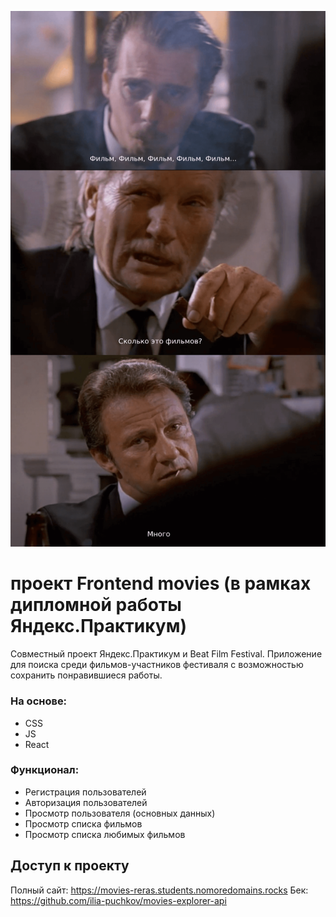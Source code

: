 ![logo](./src/images/movies.png)

# проект Frontend movies (в рамках дипломной работы Яндекс.Практикум)
Совместный проект Яндекс.Практикум и Beat Film Festival.
Приложение для поиска среди фильмов-участников фестиваля с возможностью сохранить понравившиеся работы.

### На основе:
* CSS
* JS
* React

### Функционал:
* Регистрация пользователей
* Авторизация пользователей
* Просмотр пользователя (основных данных)
* Просмотр списка фильмов
* Просмотр списка любимых фильмов

## Доступ к проекту
Полный сайт: https://movies-reras.students.nomoredomains.rocks
Бек: https://github.com/ilia-puchkov/movies-explorer-api